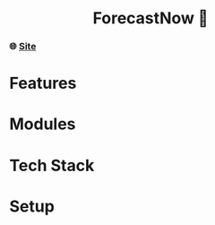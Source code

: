 <h1 align="center">ForecastNow 🔆</h1>

### 🌐 [Site](https://forecast-now-silk.vercel.app)

# Features

# Modules

# Tech Stack

# Setup

